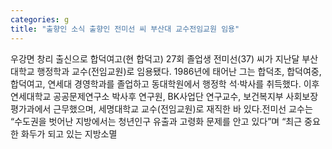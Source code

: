 ```yaml
---
categories: g
title: "출향인 소식 출향인 전미선 씨 부산대 교수전임교원 임용"
---
```

우강면 창리 출신으로 합덕여고(현 합덕고) 27회 졸업생 전미선(37) 씨가 지난달 부산대학교 행정학과 교수(전임교원)로 임용됐다. 1986년에 태어난 그는 합덕초, 합덕여중, 합덕여고, 연세대 경영학과를 졸업하고 동대학원에서 행정학 석·박사를 취득했다. 이후 연세대학교 공공문제연구소 박사후 연구원, BK사업단 연구교수, 보건복지부 사회보장평가과에서 근무했으며, 세명대학교 교수(전임교원)로 재직한 바 있다.전미선 교수는 “수도권을 벗어난 지방에서는 청년인구 유출과 고령화 문제를 안고 있다”며 “최근 중요한 화두가 되고 있는 지방소멸